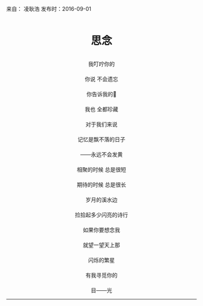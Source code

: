 来自： 凌耿浩 发布时：2016-09-01

<html>
    <meta charset="UTF-8">
    <head>
        <title>诗歌</title>
    </head>
    <body>
    <center><pre><h1>思念<br></h1></pre></center> 
    <center>我叮咛你的<br></center>
　　 <center>你说 不会遗忘<br></center>
　　 <center>你告诉我的<br></center>
　　 <center>我也 全都珍藏<br></center>
　　 <center>对于我们来说<br></center>
　　 <center>记忆是飘不落的日子<br></center>
　　 <center>——永远不会发黄<br></center>
　　 <center>相聚的时候 总是很短<br></center>
　　 <center>期待的时候 总是很长<br></center>
　　 <center>岁月的溪水边<br></center>
　　 <center>捡拾起多少闪亮的诗行<br></center>
　　 <center>如果你要想念我<br></center>
　　 <center>就望一望天上那<br></center>
　　 <center>闪烁的繁星<br></center>
　　 <center>有我寻觅你的<br></center>
　　 <center>目——光<br></center>
    <hr>
    </body>
</html>

                           